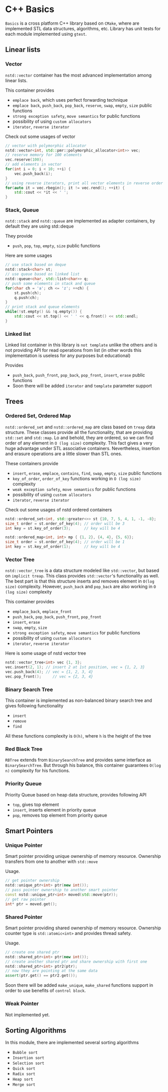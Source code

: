 # C++ Basics

`Basics` is a cross platform C++ library based on `CMake`, where are implemented STL data structures, algorithms, etc. Library has unit tests for each module implemented using `gtest`.

## Linear lists

### Vector

`nstd::vector` container has the most advanced implementation among linear lists.

This container provides

- `emplace back`, which uses perfect forwarding technique
- `emplace back`, `push_back`, `pop_back`, `reserve`, `swap`, `empty`, `size` public functions
- `strong exception safety`, `move semantics` for public functions
- possibility of using `custom allocators` 
- `iterator`, `reverse iterator`

Check out some usages of vector
```c++
// vector with polymorphic allocator
nstd::vector<int, std::pmr::polymorphic_allocator<int>> vec;
// reserve memory for 100 elements
vec.reserve(100);
// add elements in vector
for(int i = 0; i < 10; ++i) {
    vec.push_back(i);
}
// using reverse iterators, print all vector elements in reverse order
for(auto it = vec.rbegin(); it != vec.rend(); ++it) {
    std::cout << *it << ' ';
}
```

### Stack, Queue

`nstd::stack` and `nstd::queue` are implemented as adapter containers, by default they are using std::deque

They provide

- `push`, `pop`, `top`, `empty`, `size` public functions

Here are some usages
```c++
// use stack based on deque
nstd::stack<char> st;
// use queue based on linked list
nstd::queue<char, std::list<char>> q;
// push some elements in stack and queue
for(char ch = 'a'; ch <= 'z'; ++ch) {
    st.push(ch);
    q.push(ch);
}
// print stack and queue elements
while(!st.empty() && !q.empty()) {
    std::cout << st.top() << ' ' << q.front() << std::endl;
}
```

### Linked list

Linked list container in this library is `not template` unlike the others and is not providing API for read operations from list (in other words this implementation is useless for any purposes but educational)

Provides

- `push_back`, `push_front`, `pop_back`, `pop_front`, `insert`, `erase` public functions
- Soon there will be added `iterator` and `template` parameter support

## Trees

### Ordered Set, Ordered Map

`nstd::ordered_set` and `nstd::ordered_map` are class based on `treap` data structure. 
These classes provide all the functionality, that are providing `std::set` and `std::map`. 
Lo and behold, they are ordered, so we can find order of any element in `O (log size)` complexity. 
This fact gives a very huge advantage under STL associative containers.
Nevertheless, insertion and erasure operations are a little slower than STL ones.

These containers provide

- `insert`, `erase`, `emplace`, `contains`, `find`, `swap`, `empty`, `size` public functions
- `key_of_order`, `order_of_key` functions working in `O (log size)` complexity
- `weak exception safety`, `move semantics` for public functions
- possibility of using `custom allocators`
- `iterator`, `reverse iterator`

Check out some usages of nstd ordered containers
```c++
nstd::ordered_set<int, std::greater<>> st {10, 7, 5, 4, 1, -1, -8};
size_t order = st.order_of_key(4); // order will be 3
int key = st.key_of_order(3);      // key will be 4

nstd::ordered_map<int, int> mp { {1, 2}, {4, 4}, {5, 6}};
size_t order = st.order_of_key(4); // order will be 1
int key = st.key_of_order(1);      // key will be 4
```

### Vector Tree

`nstd::vector_tree` is a data structure modeled like `std::vector`, but based on `implicit treap`.
This class provides `std::vector`'s functionality as well.
The best part is that this structure inserts and removes element in `O(log size)` complexity.
However, `push_back` and `pop_back` are also working in `O (log size)` complexity

This container provides

- `emplace_back`, `emplace_front`
- `push_back`, `pop_back`, `push_front`, `pop_front`
- `insert`, `erase`
- `swap`, `empty`, `size`
- `strong exception safety`, `move semantics` for public functions
- possibility of using `custom allocators`
- `iterator`, `reverse iterator`

Here is some usage of nstd vector tree
```c++
nstd::vector_tree<int> vec {1, 3};
vec.insert(2, 1); // insert 2 at 1st position, vec = {1, 2, 3}
vec.push_back(4); // vec = {1, 2, 3, 4}
vec.pop_front();     // vec = {2, 3, 4}
```

### Binary Search Tree

This container is implemented as non-balanced binary search tree and gives following functionality

- `insert`
- `remove`
- `find`

All these functions complexity is `O(h)`, where `h` is the height of the tree

### Red Black Tree
`RBTree` extends from `BinarySearchTree` and provides same interface as `BinarySearchTree`. But through his balance, this container guarantees `O(log n)` complexity for his functions.

### Priority Queue

Priority Queue based on heap data structure, provides following API

- `top`, gives top element
- `insert`, inserts element in priority queue
- `pop`, removes top element from priority queue

## Smart Pointers

### Unique Pointer

Smart pointer providing unique ownership of memory resource. Ownership transfers from one to another with `std::move`

Usage.
```c++
// get pointer ownership
nstd::unique_ptr<int> ptr(new int());
// pass pointer ownership to another smart pointer
const nstd::unique_ptr<int> moved(std::move(ptr));
// get raw pointer
int* ptr = moved.get();
```

### Shared Pointer

Smart pointer providing shared ownership of memory resource. Ownership counter type is `std::atomic<int>` and provides thread safety.

Usage.
```c++
// create one shared ptr
nstd::shared_ptr<int> ptr(new int());
// create another shared ptr and share ownership with first one
nstd::shared_ptr<int> ptr2(ptr);
// now they are pointing at the same data
assert(ptr.get() == ptr2.get());
```

Soon there will be added `make_unique`, `make_shared` functions support in order to use benefits of `control block`.

### Weak Pointer

Not implemented yet.

## Sorting Algorithms

In this module, there are implemented several sorting algorithms

- `Bubble sort`
- `Insertion sort`
- `Selection sort`
- `Quick sort`
- `Radix sort`
- `Heap sort`
- `Merge sort`
